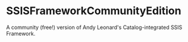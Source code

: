 # SSISFrameworkCommunityEdition
A community (free!) version of Andy Leonard's Catalog-integrated SSIS Framework.
